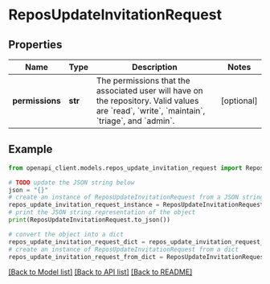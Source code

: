 # ReposUpdateInvitationRequest


## Properties

Name | Type | Description | Notes
------------ | ------------- | ------------- | -------------
**permissions** | **str** | The permissions that the associated user will have on the repository. Valid values are &#x60;read&#x60;, &#x60;write&#x60;, &#x60;maintain&#x60;, &#x60;triage&#x60;, and &#x60;admin&#x60;. | [optional] 

## Example

```python
from openapi_client.models.repos_update_invitation_request import ReposUpdateInvitationRequest

# TODO update the JSON string below
json = "{}"
# create an instance of ReposUpdateInvitationRequest from a JSON string
repos_update_invitation_request_instance = ReposUpdateInvitationRequest.from_json(json)
# print the JSON string representation of the object
print(ReposUpdateInvitationRequest.to_json())

# convert the object into a dict
repos_update_invitation_request_dict = repos_update_invitation_request_instance.to_dict()
# create an instance of ReposUpdateInvitationRequest from a dict
repos_update_invitation_request_from_dict = ReposUpdateInvitationRequest.from_dict(repos_update_invitation_request_dict)
```
[[Back to Model list]](../README.md#documentation-for-models) [[Back to API list]](../README.md#documentation-for-api-endpoints) [[Back to README]](../README.md)


